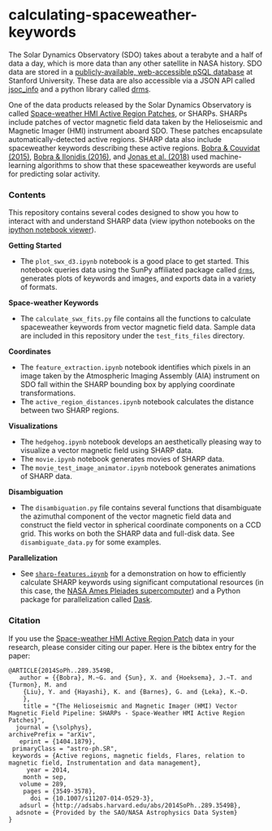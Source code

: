 calculating-spaceweather-keywords
=================================

The Solar Dynamics Observatory (SDO) takes about a terabyte and a half of data a day, which is more data than any other satellite in NASA history. SDO data are stored in a [publicly-available, web-accessible pSQL database](http://jsoc.stanford.edu/ajax/lookdata.html) at Stanford University. These data are also accessible via a JSON API called [jsoc_info](http://jsoc.stanford.edu/jsocwiki/AjaxJsocConnect) and a python library called [drms](https://drms.readthedocs.io/en/stable/).

One of the data products released by the Solar Dynamics Observatory is called [Space-weather HMI Active Region Patches](http://link.springer.com/article/10.1007%2Fs11207-014-0529-3), or SHARPs. SHARPs include patches of vector magnetic field data taken by the Helioseismic and Magnetic Imager (HMI) instrument aboard SDO. These patches encapsulate automatically-detected active regions. SHARP data also include spaceweather keywords describing these active regions. [Bobra & Couvidat (2015)](http://arxiv.org/abs/1411.1405), [Bobra & Ilonidis (2016)](https://arxiv.org/abs/1603.03775), and [Jonas et al. (2018)](http://adsabs.harvard.edu/abs/2018SoPh..293...48J) used machine-learning algorithms to show that these spaceweather keywords are useful for predicting solar activity. 

### Contents

This repository contains several codes designed to show you how to interact with and understand SHARP data (view ipython notebooks on the [ipython notebook viewer](http://nbviewer.ipython.org/)).

**Getting Started**
    
* The `plot_swx_d3.ipynb` notebook is a good place to get started. This notebook queries data using the SunPy affiliated package called [`drms`](https://joss.theoj.org/papers/10.21105/joss.01614), generates plots of keywords and images, and exports data in a variety of formats.

**Space-weather Keywords**

* The `calculate_swx_fits.py` file contains all the functions to calculate spaceweather keywords from vector magnetic field data. Sample data are included in this repository under the `test_fits_files` directory.

**Coordinates**

* The `feature_extraction.ipynb` notebook identifies which pixels in an image taken by the Atmospheric Imaging Assembly (AIA) instrument on SDO fall within the SHARP bounding box by applying coordinate transformations. 
* The `active_region_distances.ipynb` notebook calculates the distance between two SHARP regions.

**Visualizations**

* The `hedgehog.ipynb` notebook develops an aesthetically pleasing way to visualize a vector magnetic field using SHARP data.
* The `movie.ipynb` notebook generates movies of SHARP data.
* The `movie_test_image_animator.ipynb` notebook generates animations of SHARP data.

**Disambiguation**

* The `disambiguation.py` file contains several functions that disambiguate the azimuthal component of the vector magnetic field data and construct the field vector in spherical coordinate components on a CCD grid. This works on both the SHARP data and full-disk data. See `disambiguate_data.py` for some examples.

**Parallelization**

* See [`sharp-features.ipynb`](https://gitlab.com/wtbarnes/aia-on-pleiades/-/blob/master/notebooks/tidy/sharp-features.ipynb) for a demonstration on how to efficiently calculate SHARP keywords using significant computational resources (in this case, the [NASA Ames Pleiades supercomputer](https://www.nas.nasa.gov/hecc/resources/pleiades.html)) and a Python package for parallelization called [Dask](https://dask.org/).

### Citation

If you use the [Space-weather HMI Active Region Patch](http://link.springer.com/article/10.1007%2Fs11207-014-0529-3) data in your research, please consider citing our paper. Here is the bibtex entry for the paper:

```
@ARTICLE{2014SoPh..289.3549B,
   author = {{Bobra}, M.~G. and {Sun}, X. and {Hoeksema}, J.~T. and {Turmon}, M. and 
	{Liu}, Y. and {Hayashi}, K. and {Barnes}, G. and {Leka}, K.~D.
	},
    title = "{The Helioseismic and Magnetic Imager (HMI) Vector Magnetic Field Pipeline: SHARPs - Space-Weather HMI Active Region Patches}",
  journal = {\solphys},
archivePrefix = "arXiv",
   eprint = {1404.1879},
 primaryClass = "astro-ph.SR",
 keywords = {Active regions, magnetic fields, Flares, relation to magnetic field, Instrumentation and data management},
     year = 2014,
    month = sep,
   volume = 289,
    pages = {3549-3578},
      doi = {10.1007/s11207-014-0529-3},
   adsurl = {http://adsabs.harvard.edu/abs/2014SoPh..289.3549B},
  adsnote = {Provided by the SAO/NASA Astrophysics Data System}
}
```

